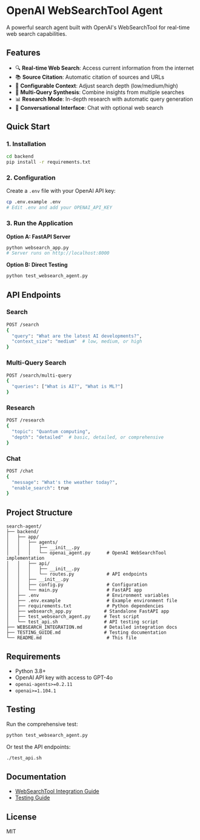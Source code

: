 # OpenAI WebSearchTool Agent

A powerful search agent built with OpenAI's WebSearchTool for real-time web search capabilities.

## Features

- 🔍 **Real-time Web Search**: Access current information from the internet
- 📚 **Source Citation**: Automatic citation of sources and URLs
- 🎯 **Configurable Context**: Adjust search depth (low/medium/high)
- 🔄 **Multi-Query Synthesis**: Combine insights from multiple searches
- 📊 **Research Mode**: In-depth research with automatic query generation
- 💬 **Conversational Interface**: Chat with optional web search

## Quick Start

### 1. Installation

```bash
cd backend
pip install -r requirements.txt
```

### 2. Configuration

Create a `.env` file with your OpenAI API key:

```bash
cp .env.example .env
# Edit .env and add your OPENAI_API_KEY
```

### 3. Run the Application

**Option A: FastAPI Server**
```bash
python websearch_app.py
# Server runs on http://localhost:8000
```

**Option B: Direct Testing**
```bash
python test_websearch_agent.py
```

## API Endpoints

### Search
```bash
POST /search
{
  "query": "What are the latest AI developments?",
  "context_size": "medium"  # low, medium, or high
}
```

### Multi-Query Search
```bash
POST /search/multi-query
{
  "queries": ["What is AI?", "What is ML?"]
}
```

### Research
```bash
POST /research
{
  "topic": "Quantum computing",
  "depth": "detailed"  # basic, detailed, or comprehensive
}
```

### Chat
```bash
POST /chat
{
  "message": "What's the weather today?",
  "enable_search": true
}
```

## Project Structure

```
search-agent/
├── backend/
│   ├── app/
│   │   ├── agents/
│   │   │   ├── __init__.py
│   │   │   └── openai_agent.py      # OpenAI WebSearchTool implementation
│   │   ├── api/
│   │   │   ├── __init__.py
│   │   │   └── routes.py            # API endpoints
│   │   ├── __init__.py
│   │   ├── config.py                # Configuration
│   │   └── main.py                  # FastAPI app
│   ├── .env                         # Environment variables
│   ├── .env.example                 # Example environment file
│   ├── requirements.txt             # Python dependencies
│   ├── websearch_app.py            # Standalone FastAPI app
│   ├── test_websearch_agent.py     # Test script
│   └── test_api.sh                 # API testing script
├── WEBSEARCH_INTEGRATION.md        # Detailed integration docs
├── TESTING_GUIDE.md                # Testing documentation
└── README.md                        # This file
```

## Requirements

- Python 3.8+
- OpenAI API key with access to GPT-4o
- `openai-agents>=0.2.11`
- `openai>=1.104.1`

## Testing

Run the comprehensive test:
```bash
python test_websearch_agent.py
```

Or test the API endpoints:
```bash
./test_api.sh
```

## Documentation

- [WebSearchTool Integration Guide](WEBSEARCH_INTEGRATION.md)
- [Testing Guide](TESTING_GUIDE.md)

## License

MIT
